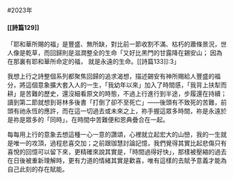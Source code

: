 #2023年 
#### [[詩篇129]]

「耶和華所賜的福」是豐盛、無所缺，對比前一節收割不滿、枯朽的蕭條景況，世人像是乾草，而回歸則是滋潤整全的生命「又好比黑門的甘露降在錫安山； 因為在那裏有耶和華所命定的福， 就是永遠的生命。[[詩篇133]]:3」

我想上行之詩整個系列都聚焦回歸的追求渴想，描述錫安有神所賜給人豐盛的福分，將這個意象擴大套入人的一生，「我幼年以來」加入了時間感，「我背上扶犁而耕」是苦難的歷史，還沒細看原文的時態，不過上行進行到半途，步履還在持續；讀到第二節就想到哥林多後書「打倒了卻不至死亡」―⁠―⁠後頭有不致死的苦難，前頭有祂永恆的應許，而在這一切過去或未來之上，祢手握這眾多時間，祢是永遠於是祢是眾多的「同時」，在時間中苦難便和恩典疊合在一起。

每每用上行的意象去想這種一心一意的讚頌，心裡就立起宏大的山巒，我的一生就是唯一的攻頂，過程悲喜交加；之前跟珈慧討論記憶，我們覺得其實比起悲傷只有喜悅的回憶可以留下來，更精確來說其實是，「時間過得好快」，那樣被壓縮的過去在日後被重新理解時，更有力道的情緒其實是歡喜，唯有這樣的去賦予意義才能為自己此刻的存在賦能。